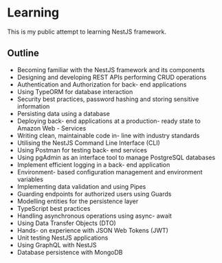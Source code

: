 # Learning

This is my public attempt to learning NestJS framework.

## Outline

- Becoming familiar with the NestJS framework and its components
- Designing and developing REST APIs performing CRUD operations
- Authentication and Authorization for back- end applications
- Using TypeORM for database interaction
- Security best practices, password hashing and storing sensitive information
- Persisting data using a database
- Deploying back- end applications at a production- ready state to Amazon Web - Services
- Writing clean, maintainable code in- line with industry standards
- Utilising the NestJS Command Line Interface (CLI)
- Using Postman for testing back- end services
- Using pgAdmin as an interface tool to manage PostgreSQL databases
- Implement efficient logging in a back- end application
- Environment- based configuration management and environment variables
- Implementing data validation and using Pipes
- Guarding endpoints for authorized users using Guards
- Modelling entities for the persistence layer
- TypeScript best practices
- Handling asynchronous operations using async- await
- Using Data Transfer Objects (DTO)
- Hands- on experience with JSON Web Tokens (JWT)
- Unit testing NestJS applications
- Using GraphQL with NestJS
- Database persistence with MongoDB
